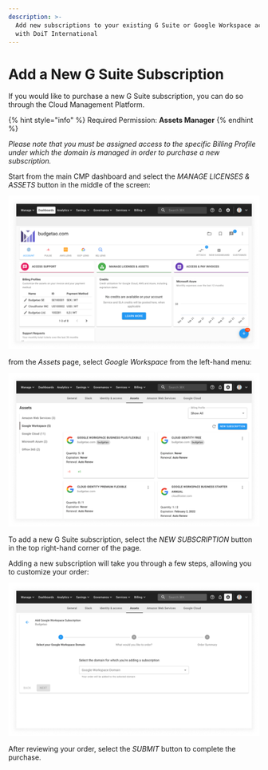 ```yaml
---
description: >-
  Add new subscriptions to your existing G Suite or Google Workspace account
  with DoiT International
---
```


# Add a New G Suite Subscription

If you would like to purchase a new G Suite subscription, you can do so through the Cloud Management Platform.

{% hint style="info" %}
Required Permission: **Assets Manager**
{% endhint %}

_Please note that you must be assigned access to the specific Billing Profile under which the domain is managed in order to purchase a new subscription._

Start from the main CMP dashboard and select the _MANAGE LICENSES & ASSETS_ button in the middle of the screen:

![A screenshot of the CMP dashboard](../.gitbook/assets/cmp-dashboard.png)

from the _Assets_ page, select _Google Workspace_ from the left-hand menu:

![A screenshot showing the Google Workspace screen](../.gitbook/assets/cmp-google-workspace-screen.png)

To add a new G Suite subscription, select the _NEW SUBSCRIPTION_ button in the top right-hand corner of the page.

Adding a new subscription will take you through a few steps, allowing you to customize your order:

![A screenshot showing the Google Workspace screen](../.gitbook/assets/cmp-google-workspace-new.png)

After reviewing your order, select the _SUBMIT_ button to complete the purchase.
